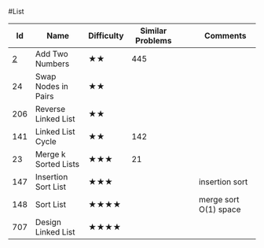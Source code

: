 #List

Id	|Name	|Difficulty	|Similar Problems|||							Comments
--- | --- |--- | ---                   |---|---|---
[2](https://leetcode.com/problems/add-two-numbers/)	|Add Two Numbers|	★★|	445	|||	
24	|Swap Nodes in Pairs|	★★||||								
206	|Reverse Linked List	|★★		||||						
141|	Linked List Cycle	|★★	|142||||							fast/slow
23	|Merge k Sorted Lists|	★★★	|21	||||						priority_queue
147	|Insertion Sort List	|★★★	||||							insertion sort
148	|Sort List	|★★★★		||||						merge sort O(1) space
707|	Design Linked List	|★★★★	||||							
